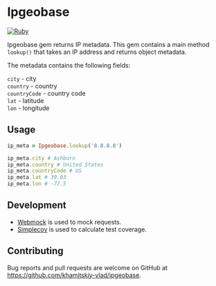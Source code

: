 # Ipgeobase

[![Ruby](https://github.com/khamitskiy-vlad/ipgeobase/actions/workflows/ruby.yml/badge.svg)](https://github.com/khamitskiy-vlad/ipgeobase/actions/workflows/ruby.yml)

Ipgeobase gem returns IP metadata. This gem contains a main method `lookup()` that takes an IP address and returns object metadata.

The metadata contains the following fields:

`city` - city  
`country` - country  
`countryCode` - country code  
`lat` - latitude  
`lon` - longitude  

## Usage

```ruby
ip_meta = Ipgeobase.lookup('8.8.8.8')

ip_meta.city # Ashburn
ip_meta.country # United States
ip_meta.countryCode # US
ip_meta.lat # 39.03
ip_meta.lon # -77.5
```

## Development

  * [Webmock](https://github.com/bblimke/webmock) is used to mock requests.
  * [Simplecov](https://github.com/simplecov-ruby/simplecov) is used to calculate test coverage.

## Contributing

Bug reports and pull requests are welcome on GitHub at https://github.com/khamitskiy-vlad/ipgeobase.
